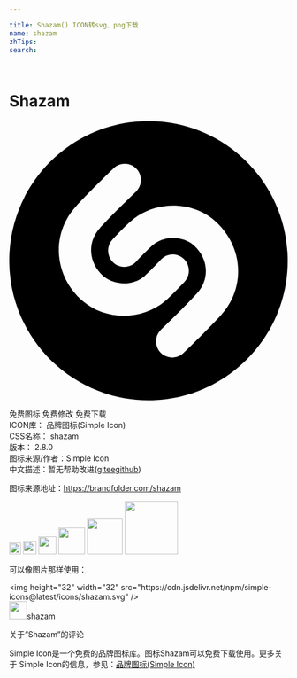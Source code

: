 ```yaml
---

title: Shazam() ICON转svg、png下载
name: shazam
zhTips: 
search: 

---
```


# Shazam  <small style="font-size: 60%;font-weight: 100"></small>

<div id="svg" class="svg-wrap">
<svg role="img" viewBox="0 0 24 24" xmlns="http://www.w3.org/2000/svg"><title>Shazam icon</title><path d="M12 0C5.373 0-.001 5.371-.001 12c0 6.625 5.374 12 12.001 12s12-5.375 12-12c0-6.629-5.373-12-12-12M9.872 16.736c-1.287 0-2.573-.426-3.561-1.281-1.214-1.049-1.934-2.479-2.029-4.024-.09-1.499.42-2.944 1.436-4.067C6.86 6.101 8.907 4.139 8.993 4.055c.555-.532 1.435-.511 1.966.045.53.557.512 1.439-.044 1.971-.021.02-2.061 1.976-3.137 3.164-.508.564-.764 1.283-.719 2.027.049.789.428 1.529 1.07 2.086.844.73 2.51.891 3.553-.043.619-.559 1.372-1.377 1.38-1.386.52-.567 1.4-.603 1.965-.081.565.52.603 1.402.083 1.969-.035.035-.852.924-1.572 1.572-1.005.902-2.336 1.357-3.666 1.357m8.41-.099c-1.143 1.262-3.189 3.225-3.276 3.309-.27.256-.615.385-.96.385-.368 0-.732-.145-1.006-.43-.531-.559-.512-1.439.044-1.971.021-.02 2.063-1.977 3.137-3.166.508-.563.764-1.283.719-2.027-.048-.789-.428-1.529-1.07-2.084-.844-.73-2.51-.893-3.552.044-.621.556-1.373 1.376-1.38 1.384-.521.566-1.399.604-1.966.084-.564-.521-.604-1.404-.082-1.971.034-.037.85-.926 1.571-1.573 1.979-1.778 5.221-1.813 7.227-.077 1.214 1.051 1.935 2.48 2.028 4.025.092 1.497-.419 2.945-1.434 4.068"/></svg>
</div>
<detail full-name='shazam'></detail>

<div class="detail-page">
<p>
<span><span class="badge-success badge">免费图标</span> <span class="badge-success badge">免费修改</span>  <span class="badge-success badge">免费下载</span> </span>
<br/>
<span>
ICON库：
<span class="badge-secondary badge">品牌图标(Simple Icon)</span> 
</span>
<br/>
<span>
CSS名称：
<span class="badge-secondary badge">shazam</span> 
</span>

<br/>
<span>
版本：
<span class="badge-secondary badge">2.8.0</span> 
</span>
<br/>
<span>图标来源/作者：<span class="badge-light badge">Simple Icon</span></span> 
<br/>
<span class="zh-detail">中文描述：暂无<span class="help-link"><span>帮助改进</span>(<a href="https://gitee.com/liuwave/icon-helper/edit/master/json/brands/shazam.json" target="_blank" rel="noopener noreferrer">gitee</a><a href="https://github.com/liuwave/icon-helper/edit/master/json/brands/shazam.json" target="_blank" rel="noopener noreferrer">github</a></span>)</span><br/>
</p>
</div><div class="description description alert alert-light"><p>图标来源地址：<a href="https://brandfolder.com/shazam" target="_blank" rel="noopener noreferrer">https://brandfolder.com/shazam</a></p></div>
<div class="alert alert-dark">
<img height="21" width="21" src="https://cdn.jsdelivr.net/npm/simple-icons@latest/icons/shazam.svg" />
<img height="24" width="24" src="https://cdn.jsdelivr.net/npm/simple-icons@latest/icons/shazam.svg" />
<img height="32" width="32" src="https://cdn.jsdelivr.net/npm/simple-icons@latest/icons/shazam.svg" />
<img height="48" width="48" src="https://cdn.jsdelivr.net/npm/simple-icons@latest/icons/shazam.svg" />
<img height="64" width="64" src="https://cdn.jsdelivr.net/npm/simple-icons@latest/icons/shazam.svg" />
<img height="96" width="96" src="https://cdn.jsdelivr.net/npm/simple-icons@latest/icons/shazam.svg" />

</div>
<div>
  <p>可以像图片那样使用：    
  </p>
  <div class="alert alert-primary" style="font-size: 14px">
    &lt;img height="32" width="32" src="https://cdn.jsdelivr.net/npm/simple-icons@latest/icons/shazam.svg" /&gt;
    <copy-btn content='<img height="32" width="32" src="https://cdn.jsdelivr.net/npm/simple-icons@latest/icons/shazam.svg" />'></copy-btn>
  </div>
  <div class="alert alert-secondary">
    <img height="32" width="32" src="https://cdn.jsdelivr.net/npm/simple-icons@latest/icons/shazam.svg" />shazam
    <copy-btn content="shazam" btn-title="复制图标名称"></copy-btn>
  </div>
</div>

<Vssue title="关于“Shazam”的评论" >关于“Shazam”的评论</Vssue>


<div><p>Simple Icon是一个免费的品牌图标库。图标Shazam可以免费下载使用。更多关于  Simple Icon的信息，参见：<a target="_blank" href="https://iconhelper.cn/brands.html">品牌图标(Simple Icon)</a>
</p></div>
